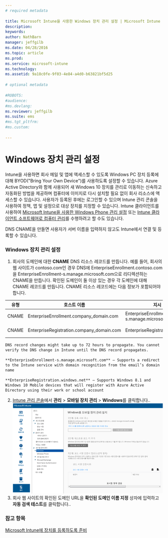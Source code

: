 ```yaml
---
# required metadata

title: Microsoft Intune을 사용한 Windows 장치 관리 설정 | Microsoft Intune
description:
keywords:
author: NathBarn
manager: jeffgilb
ms.date: 04/28/2016
ms.topic: article
ms.prod:
ms.service: microsoft-intune
ms.technology:
ms.assetid: 9a18c0fe-9f03-4e84-a4d0-b63821bf5d25

# optional metadata

#ROBOTS:
#audience:
#ms.devlang:
ms.reviewer: jeffgilb
ms.suite: ems
#ms.tgt_pltfrm:
#ms.custom:

---
```


# Windows 장치 관리 설정
Intune을 사용하면 회사 메일 및 앱에 액세스할 수 있도록 Windows PC 장치 등록에 대해 BYOD("Bring Your Own Device")를 사용하도록 설정할 수 있습니다. Azure Active Directory와 함께 사용되어 새 Windows 10 장치를 관리로 이동하는 신속하고 자동화된 방법을 제공하며 컴퓨터에 이미지로 다시 설치할 필요 없이 회사 리소스에 액세스할 수 있습니다. 사용자가 등록된 후에는 로그인할 수 있으며 Intune 관리 콘솔을 사용하여 정책, 앱 및 설정으로 대상 장치를 지정할 수 있습니다. Intune 클라이언트를 사용하여 [Microsoft Intune을 사용한 Windows Phone 관리 설정](set-up-windows-phone-management-with-microsoft-intune.md) 또는 [Intune 클라이언트 소프트웨어로 컴퓨터 관리](manage-windows-pcs-with-microsoft-intune.md)를 수행하려고 할 수도 있습니다.

DNS CNAME을 만들면 사용자가 서버 이름을 입력하지 않고도 Intune에서 연결 및 등록할 수 있습니다.

### Windows 장치 관리 설정

  1.  회사의 도메인에 대한 **CNAME** DNS 리소스 레코드를 만듭니다. 예를 들어, 회사의 웹 사이트가 contoso.com인 경우 DNS에 EnterpriseEnrollment.contoso.com을 EnterpriseEnrollment-s.manage.microsoft.com으로 리디렉션하는 CNAME을 만듭니다. 확인된 도메인이 둘 이상 있는 경우 각 도메인에 대해 CNAME 레코드를 만듭니다. CNAME 리소스 레코드에는 다음 정보가 포함되어야 합니다.

  |유형|호스트 이름|지시 대상|TTL|
  |--------|-------------|-------------|-------|
  |CNAME|EnterpriseEnrollment.company_domain.com|EnterpriseEnrollment-s.manage.microsoft.com |1시간|
  |CNAME|EnterpriseRegistration.company_domain.com|EnterpriseRegistration.windows.net|1시간|

    DNS record changes might take up to 72 hours to propagate. You cannot verify the DNS change in Intune until the DNS record propagates.

    **EnterpriseEnrollment-s.manage.microsoft.com** – Supports a redirect to the Intune service with domain recognition from the email’s domain name

    **EnterpriseRegistration.windows.net** – Supports Windows 8.1 and Windows 10 Mobile devices that will register with Azure Active Directory using their work or school account

  2.  [Intune 관리 콘솔](http://manage.microsoft.com)에서 **관리** &gt; **모바일 장치 관리** &gt; **Windows**를 클릭합니다..
  ![Windows 장치 관리 대화 상자](../media/enroll-intune-winenr.png)
  3.  회사 웹 사이트의 확인된 도메인 URL을 **확인된 도메인 이름 지정** 상자에 입력하고 **자동 검색 테스트**를 클릭합니다..

### 참고 항목
[Microsoft Intune에 장치를 등록하도록 준비](get-ready-to-enroll-devices-in-microsoft-intune.md)


<!--HONumber=May16_HO1-->


